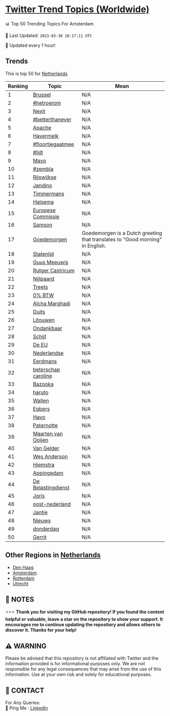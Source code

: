 [Twitter Trend Topics (Worldwide)](https://github.com/ErcinDedeoglu/Twitter-Trend-Topics)
==========


📊 Top 50 Trending Topics For Amsterdam

📆 Last Updated: `2023-03-30 20:17:11 UTC`

🔧 Updated every 1 hour!


## Trends

This is top 50 for [Netherlands](</Netherlands>)

| Ranking | Topic | Mean |
| ------- | ------------ | ------------ |
| 1 | [Brussel](http://twitter.com/search?q=Brussel) | N/A |
| 2 | [#hetroerom](http://twitter.com/search?q=%23hetroerom) | N/A |
| 3 | [Nexit](http://twitter.com/search?q=Nexit) | N/A |
| 4 | [#betterthanever](http://twitter.com/search?q=%23betterthanever) | N/A |
| 5 | [Apache](http://twitter.com/search?q=Apache) | N/A |
| 6 | [Havermelk](http://twitter.com/search?q=Havermelk) | N/A |
| 7 | [#floortjegaatmee](http://twitter.com/search?q=%23floortjegaatmee) | N/A |
| 8 | [#lldl](http://twitter.com/search?q=%23lldl) | N/A |
| 9 | [Mavo](http://twitter.com/search?q=Mavo) | N/A |
| 10 | [#zembla](http://twitter.com/search?q=%23zembla) | N/A |
| 11 | [Rijswijkse](http://twitter.com/search?q=Rijswijkse) | N/A |
| 12 | [Jandino](http://twitter.com/search?q=Jandino) | N/A |
| 13 | [Timmermans](http://twitter.com/search?q=Timmermans) | N/A |
| 14 | [Halsema](http://twitter.com/search?q=Halsema) | N/A |
| 15 | [Europese Commissie](http://twitter.com/search?q=Europese+Commissie) | N/A |
| 16 | [Samson](http://twitter.com/search?q=Samson) | N/A |
| 17 | [Goedemorgen](http://twitter.com/search?q=Goedemorgen) | Goedemorgen is a Dutch greeting that translates to "Good morning" in English. |
| 18 | [Statenlid](http://twitter.com/search?q=Statenlid) | N/A |
| 19 | [Guus Meeuwis](http://twitter.com/search?q=Guus+Meeuwis) | N/A |
| 20 | [Rutger Castricum](http://twitter.com/search?q=Rutger+Castricum) | N/A |
| 21 | [Nijlpaard](http://twitter.com/search?q=Nijlpaard) | N/A |
| 22 | [Treets](http://twitter.com/search?q=Treets) | N/A |
| 23 | [0% BTW](http://twitter.com/search?q=0%25+BTW) | N/A |
| 24 | [Aïcha Marghadi](http://twitter.com/search?q=A%c3%afcha+Marghadi) | N/A |
| 25 | [Duits](http://twitter.com/search?q=Duits) | N/A |
| 26 | [Litouwen](http://twitter.com/search?q=Litouwen) | N/A |
| 27 | [Ondankbaar](http://twitter.com/search?q=Ondankbaar) | N/A |
| 28 | [Schijt](http://twitter.com/search?q=Schijt) | N/A |
| 29 | [De EU](http://twitter.com/search?q=De+EU) | N/A |
| 30 | [Nederlandse](http://twitter.com/search?q=Nederlandse) | N/A |
| 31 | [Eerdmans](http://twitter.com/search?q=Eerdmans) | N/A |
| 32 | [beterschap caroline](http://twitter.com/search?q=beterschap+caroline) | N/A |
| 33 | [Bazooka](http://twitter.com/search?q=Bazooka) | N/A |
| 34 | [haruto](http://twitter.com/search?q=haruto) | N/A |
| 35 | [Wallen](http://twitter.com/search?q=Wallen) | N/A |
| 36 | [Egbers](http://twitter.com/search?q=Egbers) | N/A |
| 37 | [Havo](http://twitter.com/search?q=Havo) | N/A |
| 38 | [Paternotte](http://twitter.com/search?q=Paternotte) | N/A |
| 39 | [Maarten van Ooijen](http://twitter.com/search?q=Maarten+van+Ooijen) | N/A |
| 40 | [Van Gelder](http://twitter.com/search?q=Van+Gelder) | N/A |
| 41 | [Wes Anderson](http://twitter.com/search?q=Wes+Anderson) | N/A |
| 42 | [Hiemstra](http://twitter.com/search?q=Hiemstra) | N/A |
| 43 | [Appingedam](http://twitter.com/search?q=Appingedam) | N/A |
| 44 | [De Belastingdienst](http://twitter.com/search?q=De+Belastingdienst) | N/A |
| 45 | [Joris](http://twitter.com/search?q=Joris) | N/A |
| 46 | [oost-nederland](http://twitter.com/search?q=oost-nederland) | N/A |
| 47 | [Jantje](http://twitter.com/search?q=Jantje) | N/A |
| 48 | [Nieuws](http://twitter.com/search?q=Nieuws) | N/A |
| 49 | [donderdag](http://twitter.com/search?q=donderdag) | N/A |
| 50 | [Gerrit](http://twitter.com/search?q=Gerrit) | N/A |



## Other Regions in [Netherlands](</Netherlands>)

* [Den Haag](</Netherlands/Den Haag.md>)
* [Amsterdam](</Netherlands/Amsterdam.md>)
* [Rotterdam](</Netherlands/Rotterdam.md>)
* [Utrecht](</Netherlands/Utrecht.md>)



## 📝 NOTES

⭐⭐⭐ **Thank you for visiting my GitHub repository! If you found the content helpful or valuable, leave a star on the repository to show your support. It encourages me to continue updating the repository and allows others to discover it. Thanks for your help!**


## ⚠️ WARNING

Please be advised that this repository is not affiliated with Twitter and the information provided is for informational purposes only. We are not responsible for any legal consequences that may arise from the use of this information. Use at your own risk and solely for educational purposes.


## 📨 CONTACT

 For Any Queries:  
            🏓 Ping Me : [LinkedIn](https://www.linkedin.com/in/ercindedeoglu/)
